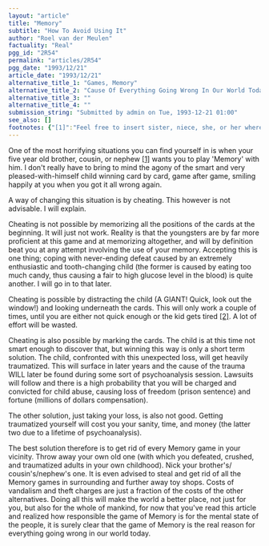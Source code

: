 ```yaml
---
layout: "article"
title: "Memory"
subtitle: "How To Avoid Using It"
author: "Roel van der Meulen"
factuality: "Real"
pgg_id: "2R54"
permalink: "articles/2R54"
pgg_date: "1993/12/21"
article_date: "1993/12/21"
alternative_title_1: "Games, Memory"
alternative_title_2: "Cause Of Everything Going Wrong In Our World Today"
alternative_title_3: ""
alternative_title_4: ""
submission_string: "Submitted by admin on Tue, 1993-12-21 01:00"
see_also: []
footnotes: {"[1]":"Feel free to insert sister, niece, she, or her where appropriate.","[2]":"If you manage to extend the positive result of this method up to the age a child doesn't believe in fairy tales anymore, the method will be a good one, for at this age his memory will be comparable to your's. But it takes a lot of time and effort."}
---
```

<div>
<p>One of the most horrifying situations you can find yourself in is when your five year old brother, cousin, or nephew <a href="#footnotes.1" class="footnote-link">[1]</a> wants you to play 'Memory' with him. I don't really have to bring to mind the agony of the smart and very pleased-with-himself child winning card by card, game after game, smiling happily at you when you got it all wrong again.</p>
<p>A way of changing this situation is by cheating. This however is not advisable. I will explain.</p>
<p>Cheating is not possible by memorizing all the positions of the cards at the beginning. It will just not work. Reality is that the youngsters are by far more proficient at this game and at memorizing altogether, and will by definition beat you at any attempt involving the use of your memory. Accepting this is one thing; coping with never-ending defeat caused by an extremely enthusiastic and tooth-changing child (the former is caused by eating too much candy, thus causing a fair to high glucose level in the blood) is quite another. I will go in to that later.</p>
<p>Cheating is possible by distracting the child (A GIANT! Quick, look out the window!) and looking underneath the cards. This will only work a couple of times, until you are either not quick enough or the kid gets tired <a href="#footnotes.2" class="footnote-link">[2]</a>. A lot of effort will be wasted.</p>
<p>Cheating is also possible by marking the cards. The child is at this time not smart enough to discover that, but winning this way is only a short term solution. The child, confronted with this unexpected loss, will get heavily traumatized. This will surface in later years and the cause of the trauma WILL later be found during some sort of psychoanalysis session. Lawsuits will follow and there is a high probability that you will be charged and convicted for child abuse, causing loss of freedom (prison sentence) and fortune (millions of dollars compensation).</p>
<p>The other solution, just taking your loss, is also not good. Getting traumatized yourself will cost you your sanity, time, and money (the latter two due to a lifetime of psychoanalysis).</p>
<p>The best solution therefore is to get rid of every Memory game in your vicinity. Throw away your own old one (with which you defeated, crushed, and traumatized adults in your own childhood). Nick your brother's/ cousin's/nephew's one. It is even advised to steal and get rid of all the Memory games in surrounding and further away toy shops. Costs of vandalism and theft charges are just a fraction of the costs of the other alternatives. Doing all this will make the world a better place, not just for you, but also for the whole of mankind, for now that you've read this article and realized how responsible the game of Memory is for the mental state of the people, it is surely clear that the game of Memory is the real reason for everything going wrong in our world today.</p>
</div>

